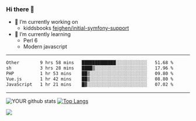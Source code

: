 ### Hi there 👋

- 🔭 I’m currently working on
  - kiddsbooks [feighen/initial-symfony-support](https://github.com/noondaysun/kiddsbooks.com/tree/feighen/initial-symfony-support)
- 🌱 I’m currently learning
  - Perl 6
  - Modern javascript

---
<!--START_SECTION:waka-->

```txt
Other        9 hrs 58 mins   █████████████░░░░░░░░░░░░   51.68 %
sh           3 hrs 28 mins   ████▒░░░░░░░░░░░░░░░░░░░░   17.96 %
PHP          1 hr 53 mins    ██▒░░░░░░░░░░░░░░░░░░░░░░   09.80 %
Vue.js       1 hr 42 mins    ██▒░░░░░░░░░░░░░░░░░░░░░░   08.80 %
JavaScript   1 hr 21 mins    █▓░░░░░░░░░░░░░░░░░░░░░░░   07.02 %
```

<!--END_SECTION:waka-->
---
![YOUR github stats](https://github-readme-stats.vercel.app/api?username=noondaysun&show_icons=true&theme=onedark) [![Top Langs](https://github-readme-stats.vercel.app/api/top-langs/?username=noondaysun&layout=compact&theme=onedark)](https://github.com/anuraghazra/github-readme-stats)

[<img src="https://img.shields.io/badge/linkedin-%230077B5.svg?&style=for-the-badge&logo=linkedin&logoColor=white" />](https://www.linkedin.com/in/feighen-oosterbroek-9630a514a/)

<!--
**noondaysun/noondaysun** is a ✨ _special_ ✨ repository because its `README.md` (this file) appears on your GitHub profile.

Here are some ideas to get you started:

- 🔭 I’m currently working on ...
- 🌱 I’m currently learning ...
- 👯 I’m looking to collaborate on ...
- 🤔 I’m looking for help with ...
- 💬 Ask me about ...
- 📫 How to reach me: ...
- 😄 Pronouns: ...
- ⚡ Fun fact: ...
-->
